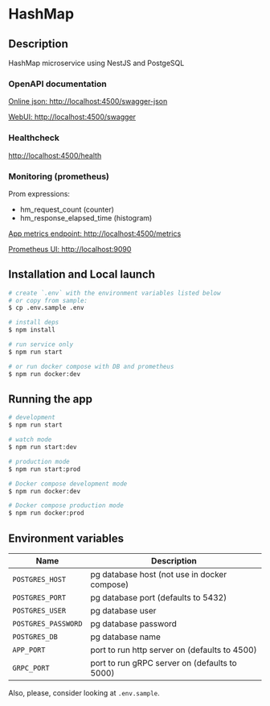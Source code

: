 # HashMap

## Description

HashMap microservice using NestJS and PostgeSQL

### OpenAPI documentation

[Online json: http://localhost:4500/swagger-json](http://localhost:4500/swagger-json)

[WebUI: http://localhost:4500/swagger](http://localhost:4500/swagger)

### Healthcheck

[http://localhost:4500/health](http://localhost:4500/health)

### Monitoring (prometheus)

Prom expressions:

- hm_request_count (counter)
- hm_response_elapsed_time (histogram)

[App metrics endpoint: http://localhost:4500/metrics](http://localhost:4500/metrics)

[Prometheus UI: http://localhost:9090](http://localhost:9090)

## Installation and Local launch

```bash
# create `.env` with the environment variables listed below
# or copy from sample:
$ cp .env.sample .env

# install deps
$ npm install

# run service only
$ npm run start

# or run docker compose with DB and prometheus
$ npm run docker:dev
```

## Running the app

```bash
# development
$ npm run start

# watch mode
$ npm run start:dev

# production mode
$ npm run start:prod

# Docker compose development mode
$ npm run docker:dev

# Docker compose production mode
$ npm run docker:prod
```

## Environment variables

| Name                | Description                                   |
|---------------------|-----------------------------------------------|
| `POSTGRES_HOST`     | pg database host (not use in docker compose)  |
| `POSTGRES_PORT`     | pg database port (defaults to 5432)           |
| `POSTGRES_USER`     | pg database user                              |
| `POSTGRES_PASSWORD` | pg database password                          |
| `POSTGRES_DB`       | pg database name                              |
| `APP_PORT`          | port to run http server on (defaults to 4500) |
| `GRPC_PORT`         | port to run gRPC server on (defaults to 5000) |

Also, please, consider looking at `.env.sample`.
